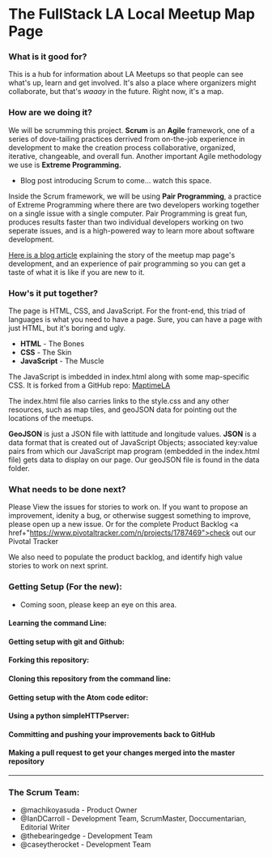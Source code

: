 # __The FullStack LA Local Meetup Map Page__

### What is it good for?

This is a hub for information about LA Meetups so that people can see what's up, learn and get involved. It's also a place where organizers might collaborate, but that's *waaay* in the future. Right now, it's a map.

### How are we doing it?

We will be scrumming this project. __Scrum__ is an __Agile__ framework, one of a series of dove-tailing practices derrived from on-the-job experience in development to make the creation process collaborative, organized, iterative, changeable, and overall fun. Another important Agile methodology we use is __Extreme Programming.__

- Blog post introducing Scrum to come... watch this space.

Inside the Scrum framework, we will be using __Pair Programming__, a practice of Extreme Programming where there are two developers working together on a single issue with a single computer. Pair Programming is great fun, produces results faster than two individual developers working on two seperate issues, and is a high-powered way to learn more about software development.

<a href="http://developingian.com/pairing-on-a-map-page/">Here is a blog article</a> explaining the story of the meetup map page's development, and an experience of pair programming so you can get a taste of what it is like if you are new to it.

### How's it put together?

The page is HTML, CSS, and JavaScript. For the front-end, this triad of languages is what you need to have a page. Sure, you can have a page with just HTML, but it's boring and ugly.
- __HTML__ - The Bones
- __CSS__ - The Skin
- __JavaScript__ - The Muscle

The JavaScript is imbedded in index.html along with some map-specific CSS.
It is forked from a GitHub repo: <a href="https://github.com/maptimeLA/git_your_map_here">MaptimeLA</a>

The index.html file also carries links to the style.css and any other resources, such as map tiles, and geoJSON data for pointing out the locations of the meetups.

__GeoJSON__ is just a JSON file with lattitude and longitude values. 
__JSON__ is a data format that is created out of JavaScript Objects; associated key:value pairs from which our JavaScript map program (embedded in the index.html file) gets data to display on our page. Our geoJSON file is found in the data folder.

### What needs to be done next?

Please View the issues for stories to work on.
If you want to propose an improvement, idenity a bug, or otherwise suggest something to improve, please open up a new issue.
Or for the complete Product Backlog <a href+"https://www.pivotaltracker.com/n/projects/1787469">check out our Pivotal Tracker</a>

We also need to populate the product backlog, and identify high value stories to work on next sprint.

### Getting Setup (For the new):

- Coming soon, please keep an eye on this area.

#### Learning the command Line:

#### Getting setup with git and Github:

#### Forking this repository:

#### Cloning this repository from the command line:

#### Getting setup with the Atom code editor:

#### Using a python simpleHTTPserver:

#### Committing and pushing your improvements back to GitHub

#### Making a pull request to get your changes merged into the master repository

***
### The Scrum Team:

- @machikoyasuda - Product Owner
- @IanDCarroll - Development Team, ScrumMaster, Doccumentarian, Editorial Writer
- @thebearingedge - Development Team
- @caseytherocket - Development Team
